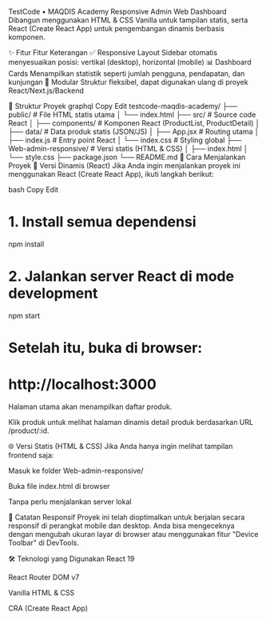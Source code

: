 TestCode • MAQDIS Academy
Responsive Admin Web Dashboard
Dibangun menggunakan HTML & CSS Vanilla untuk tampilan statis, serta React (Create React App) untuk pengembangan dinamis berbasis komponen.

✨ Fitur
Fitur	Keterangan
✅ Responsive Layout	Sidebar otomatis menyesuaikan posisi: vertikal (desktop), horizontal (mobile)
📊 Dashboard Cards	Menampilkan statistik seperti jumlah pengguna, pendapatan, dan kunjungan
🧩 Modular	Struktur fleksibel, dapat digunakan ulang di proyek React/Next.js/Backend

📁 Struktur Proyek
graphql
Copy
Edit
testcode-maqdis-academy/
├── public/              # File HTML statis utama
│   └── index.html
├── src/                 # Source code React
│   ├── components/      # Komponen React (ProductList, ProductDetail)
│   ├── data/            # Data produk statis (JSON/JS)
│   ├── App.jsx          # Routing utama
│   ├── index.js         # Entry point React
│   └── index.css        # Styling global
├── Web-admin-responsive/ # Versi statis (HTML & CSS)
│   ├── index.html
│   └── style.css
├── package.json
└── README.md
🚀 Cara Menjalankan Proyek
🔧 Versi Dinamis (React)
Jika Anda ingin menjalankan proyek ini menggunakan React (Create React App), ikuti langkah berikut:

bash
Copy
Edit
# 1. Install semua dependensi
npm install

# 2. Jalankan server React di mode development
npm start

# Setelah itu, buka di browser:
# http://localhost:3000
Halaman utama akan menampilkan daftar produk.

Klik produk untuk melihat halaman dinamis detail produk berdasarkan URL /product/:id.

🌐 Versi Statis (HTML & CSS)
Jika Anda hanya ingin melihat tampilan frontend saja:

Masuk ke folder Web-admin-responsive/

Buka file index.html di browser

Tanpa perlu menjalankan server lokal

📱 Catatan Responsif
Proyek ini telah dioptimalkan untuk berjalan secara responsif di perangkat mobile dan desktop. Anda bisa mengeceknya dengan mengubah ukuran layar di browser atau menggunakan fitur "Device Toolbar" di DevTools.

🛠️ Teknologi yang Digunakan
React 19

React Router DOM v7

Vanilla HTML & CSS

CRA (Create React App)

